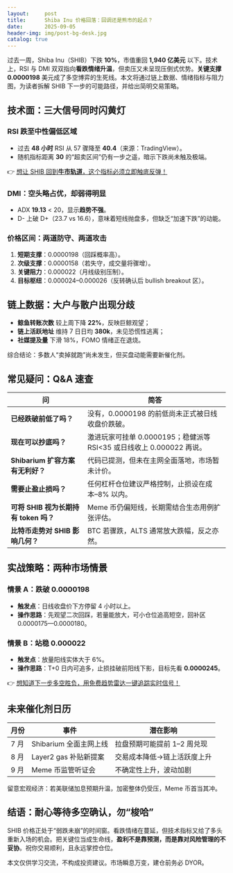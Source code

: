 ```yaml
---
layout:     post
title:      Shiba Inu 价格回落：回调还是熊市的起点？
date:       2025-09-05
header-img: img/post-bg-desk.jpg
catalog: true
---
```


过去一周，Shiba Inu（SHIB）下跌 **10%**，市值重回 **1,940 亿美元** 以下。技术上，RSI 与 DMI 双双指向**看跌情绪升温**，但卖压又未呈现压倒式优势。**关键支撑 0.0000198** 美元成了多空博弈的生死线。本文将通过链上数据、情绪指标与阻力图，为读者拆解 SHIB 下一步的可能路径，并给出简明交易策略。

## 技术面：三大信号同时闪黄灯

### RSI 跌至中性偏低区域
- 过去 **48 小时** RSI 从 57 骤降至 **40.4**（来源：TradingView）。
- 随机指标距离 **30** 的“超卖区间”仍有一步之遥，暗示下跌尚未触及极端。

👉 [想让 SHIB 回到**牛市轨道**，这个指标必须立即触底反弹！](https://okxdog.com/)

### DMI：空头略占优，却弱得明显
- ADX **19.13** < 20，显示**趋势不强**。
- D- 上破 D+（23.7 vs 16.6），意味着短线抛盘多，但缺乏“加速下跌”的动能。

### 价格区间：两道防守、两道攻击
1. **短期支撑**：0.0000198（回踩概率高）。  
2. **次级支撑**：0.0000158（若失守，成交量将骤增）。  
3. **关键阻力**：0.000022（月线级别压制）。  
4. **目标枢纽**：0.000024–0.000026（反转确认后 bullish breakout 区）。

## 链上数据：大户与散户出现分歧

- **鲸鱼转账次数** 较上周下降 **22%**，反映巨鲸观望；  
- **链上活跃地址** 维持 7 日日均 **380k**，未见恐慌性逃离；  
- **社媒提及量** 下滑 18%，FOMO 情绪正在退烧。

综合结论：多数人“卖掉就跑”尚未发生，但买盘动能需要新催化剂。

## 常见疑问：Q&A 速查

| 问 | 简答 |
| --- | --- |
| **已经跌破前低了吗？** | 没有，0.0000198 的前低尚未正式被日线收盘价跌破。 |
| **现在可以抄底吗？** | 激进玩家可挂单 0.0000195；稳健派等 RSI<35 或日线收上 0.000022 再说。 |
| **Shibarium 扩容方案有无利好？** | 代码已提测，但未在主网全面落地，市场暂未计价。 |
| **需要止盈止损吗？** | 任何杠杆仓位建议严格控制，止损设在成本–8% 以内。 |
| **可将 SHIB 视为长期持有 token 吗？** | Meme 币仍偏短线，长期需结合生态用例扩张评估。 |
| **比特币走势对 SHIB 影响几何？** | BTC 若骤跌，ALTS 通常放大跌幅，反之亦然。 |

## 实战策略：两种市场情景

### 情景 A：跌破 0.0000198
- **触发点**：日线收盘价下方停留 4 小时以上。  
- **操作思路**：先观望二次回踩，若量能放大，可小仓位追高短空，回补区 0.0000175—0.0000180。

### 情景 B：站稳 0.000022
- **触发点**：放量阳线实体大于 6%。  
- **操作思路**：T+0 日内可追多，止损挂破前阳线下影，目标先看 **0.0000245**。

👉 [想知道下一步多空胜负，用免费趋势雷达一键追踪实时信号！](https://okxdog.com/)

## 未来催化剂日历

| 月份 | 事件 | 潜在影响 |
| --- | --- | --- |
| 7 月 | Shibarium 全面主网上线 | 拉盘预期可能提前 1–2 周兑现 |
| 8 月 | Layer2 gas 补贴新提案 | 交易成本降低→链上活跃度上升 |
| 9 月 | Meme 币监管听证会 | 不确定性上升，波动加剧 |

留意宏观经济：若美联储加息预期升温，加密整体仍受压，Meme 币首当其冲。

## 结语：耐心等待多空确认，勿“梭哈”

SHIB 价格正处于“弱跌未崩”的时间窗。看跌情绪在蔓延，但技术指标又给了多头重新入场的机会。把关键位当成生命线，**盈利不是靠预测，而是靠对风险管理的不妥协**。祝你交易顺利，且永远掌控仓位。

本文仅供学习交流，不构成投资建议。市场瞬息万变，建仓前务必 DYOR。